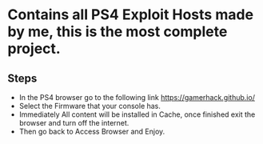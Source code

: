 # Contains all PS4 Exploit Hosts made by me, this is the most complete project.

## Steps

- In the PS4 browser go to the following link https://gamerhack.github.io/
- Select the Firmware that your console has.
- Immediately All content will be installed in Cache, once finished exit the browser and turn off the internet.
- Then go back to Access Browser and Enjoy.
